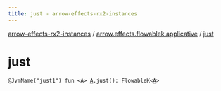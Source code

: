 ```yaml
---
title: just - arrow-effects-rx2-instances
---
```


[arrow-effects-rx2-instances](../index.html) / [arrow.effects.flowablek.applicative](index.html) / [just](./just.html)

# just

`@JvmName("just1") fun <A> `[`A`](just.html#A)`.just(): FlowableK<`[`A`](just.html#A)`>`